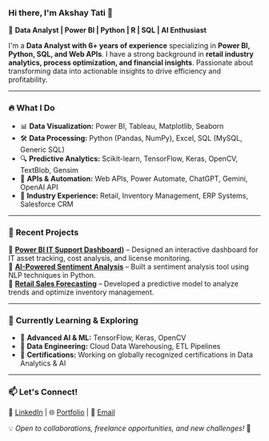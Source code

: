 ### Hi there, I'm Akshay Tati 👋

🚀 **Data Analyst | Power BI | Python | R | SQL | AI Enthusiast**

I'm a **Data Analyst with 6+ years of experience** specializing in **Power BI, Python, SQL, and Web APIs**. I have a strong background in **retail industry analytics, process optimization, and financial insights**. Passionate about transforming data into actionable insights to drive efficiency and profitability.

---

### 🔥 **What I Do**
- 📊 **Data Visualization:** Power BI, Tableau, Matplotlib, Seaborn
- 🛠️ **Data Processing:** Python (Pandas, NumPy), Excel, SQL (MySQL, Generic SQL)
- 🔍 **Predictive Analytics:** Scikit-learn, TensorFlow, Keras, OpenCV, TextBlob, Gensim
- 🔗 **APIs & Automation:** Web APIs, Power Automate, ChatGPT, Gemini, OpenAI API
- 🏢 **Industry Experience:** Retail, Inventory Management, ERP Systems, Salesforce CRM

---

### 🌟 **Recent Projects**
📌 **[Power BI IT Support Dashboard](https://github.com/yourusername/project-link))** – Designed an interactive dashboard for IT asset tracking, cost analysis, and license monitoring.  
📌 **[AI-Powered Sentiment Analysis](https://github.com/yourusername/project-link)** – Built a sentiment analysis tool using NLP techniques in Python.  
📌 **[Retail Sales Forecasting](https://github.com/yourusername/project-link)** – Developed a predictive model to analyze trends and optimize inventory management.

---

### 🎯 **Currently Learning & Exploring**
- 🤖 **Advanced AI & ML:** TensorFlow, Keras, OpenCV
- 📡 **Data Engineering:** Cloud Data Warehousing, ETL Pipelines
- 📝 **Certifications:** Working on globally recognized certifications in Data Analytics & AI

---

### 📫 **Let's Connect!**
🔗 [LinkedIn](https://www.linkedin.com/in/akshay-tati-474a56133)  |  🌐 [Portfolio](https://yourwebsite.com)  |  📩 [Email](mailto:akshaytati@gmail.com)

💡 *Open to collaborations, freelance opportunities, and new challenges!* 🚀
